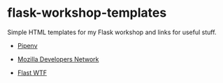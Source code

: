 # flask-workshop-templates

Simple HTML templates for my Flask workshop and links for useful stuff.

- [Pipenv](https://github.com/pypa/pipenv)

- [Mozilla Developers Network](https://developer.mozilla.org/pl/)

- [Flast WTF](https://flask-wtf.readthedocs.io/en/stable/)
